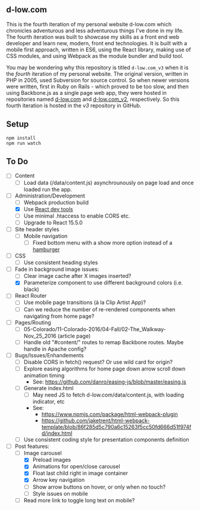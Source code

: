 d-low.com 
---
 
This is the fourth iteration of my personal website d-low.com which chronicles
adventurous and less adventurous things I've done in my life. The fourth 
iteration was built to showcase my skills as a front end web developer and learn
new, modern, front end technologies. It is built with a mobile first approach, 
written in ES6, using the React library, making use of CSS modules, and using 
Webpack as the module bundler and build tool.

You may be wondering why this repository is titled `d-low.com_v3` when it is
the _fourth_ iteration of my personal website. The original version, written in
PHP in 2005, used Subversion for source control. So when newer versions were 
written, first in Ruby on Rails - which proved to be too slow, and then using
Backbone.js as a single page web app, they were hosted in repositories named
[d-low.com](https://github.com/d-low/d-low.com) and 
[d-low.com_v2](https://github.com/d-low/d-low.com_v2), respectively. So this
fourth iteration is hosted in the _v3_ repository in GitHub.
 
 
Setup
---
 
```
npm install
npm run watch 
```

To Do
---

- [ ] Content
  - [ ] Load data (/data/content.js) asynchrounously on page load and once loaded 
        run the app.

- [ ] Administration/Development
  - [ ] Webpack production build
  - [x] Use [React dev tools](https://github.com/facebook/react-devtools)
  - [ ] Use minimal .htaccess to enable CORS etc.
  - [ ] Upgrade to React 15.5.0

- [ ] Site header styles
  - [ ] Mobile navigation
    - [ ] Fixed bottom menu with a show more option instead of a [hamburger](https://uxplanet.org/great-alternatives-to-hamburger-menus-d4c76d9414dd)

- [ ] CSS
  - [ ] Use consistent heading styles 

- [ ] Fade in background image issues:
  - [ ] Clear image cache after X images inserted?
  - [x] Parameterize component to use different background colors (i.e. black)

- [ ] React Router
  - [ ] Use mobile page transitions (à la Clip Artist App)?
  - [ ] Can we reduce the number of re-rendered components when navigating from home page?
  
- [ ] Pages/Routing
  - [ ] 05-Colorado/11-Colorado-2016/04-Fall/02-The_Walkway-Nov_25_2016 (article page)
  - [ ] Handle old "#content/" routes to remap Backbone routes. Maybe handle in Apache config?

- [ ] Bugs/Issues/Enhandements
  - [ ] Disable CORS in fetch() request? Or use wild card for origin?
  - [ ] Explore easing algorithms for home page down arrow scroll down animation timing
      - See: https://github.com/danro/easing-js/blob/master/easing.js
  - [ ] Generate index.html
      - [ ] May need JS to fetch d-low.com/data/content.js, with loading indicator, etc
      - See: 
        - https://www.npmjs.com/package/html-webpack-plugin
        - https://github.com/jaketrent/html-webpack-template/blob/86f285d5c790a6c15263f5cc50fd666d51f974fd/index.html
  - [ ] Use consistent coding style for presentation components definition

- [ ] Post features:
  - [ ] Image carousel
    - [x] Preload images
    - [x] Animations for open/close carousel
    - [x] Float last child right in image container
    - [x] Arrow key navigation
    - [ ] Show arrow buttons on hover, or only when no touch?
    - [ ] Style issues on mobile

  - [ ] Read more link to toggle long text on mobile?
